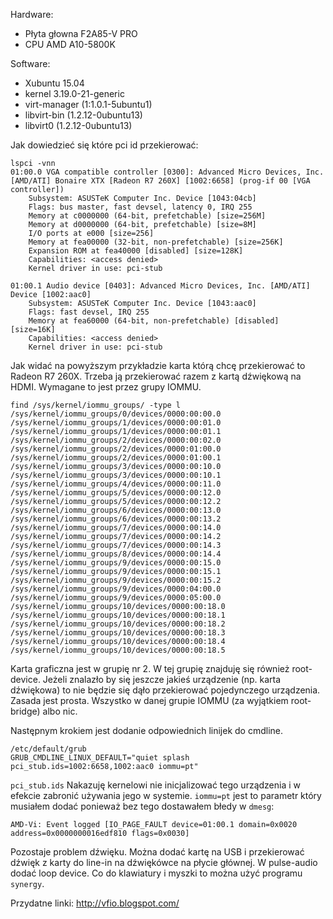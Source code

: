 
Hardware:
* Płyta głowna F2A85-V PRO
* CPU AMD A10-5800K

Software:
* Xubuntu 15.04
* kernel 3.19.0-21-generic
* virt-manager (1:1.0.1-5ubuntu1)
* libvirt-bin  (1.2.12-0ubuntu13)
* libvirt0  (1.2.12-0ubuntu13)

Jak dowiedzieć się które pci id przekierować:

```
lspci -vnn
01:00.0 VGA compatible controller [0300]: Advanced Micro Devices, Inc. [AMD/ATI] Bonaire XTX [Radeon R7 260X] [1002:6658] (prog-if 00 [VGA controller])
	Subsystem: ASUSTeK Computer Inc. Device [1043:04cb]
	Flags: bus master, fast devsel, latency 0, IRQ 255
	Memory at c0000000 (64-bit, prefetchable) [size=256M]
	Memory at d0000000 (64-bit, prefetchable) [size=8M]
	I/O ports at e000 [size=256]
	Memory at fea00000 (32-bit, non-prefetchable) [size=256K]
	Expansion ROM at fea40000 [disabled] [size=128K]
	Capabilities: <access denied>
	Kernel driver in use: pci-stub

01:00.1 Audio device [0403]: Advanced Micro Devices, Inc. [AMD/ATI] Device [1002:aac0]
	Subsystem: ASUSTeK Computer Inc. Device [1043:aac0]
	Flags: fast devsel, IRQ 255
	Memory at fea60000 (64-bit, non-prefetchable) [disabled] [size=16K]
	Capabilities: <access denied>
	Kernel driver in use: pci-stub
```
Jak widać na powyższym przykładzie karta którą chcę przekierować to Radeon R7 260X. Trzeba ją przekierować razem z kartą dźwiękową na HDMI. Wymagane to jest przez grupy IOMMU.
```
find /sys/kernel/iommu_groups/ -type l
/sys/kernel/iommu_groups/0/devices/0000:00:00.0
/sys/kernel/iommu_groups/1/devices/0000:00:01.0
/sys/kernel/iommu_groups/1/devices/0000:00:01.1
/sys/kernel/iommu_groups/2/devices/0000:00:02.0
/sys/kernel/iommu_groups/2/devices/0000:01:00.0
/sys/kernel/iommu_groups/2/devices/0000:01:00.1
/sys/kernel/iommu_groups/3/devices/0000:00:10.0
/sys/kernel/iommu_groups/3/devices/0000:00:10.1
/sys/kernel/iommu_groups/4/devices/0000:00:11.0
/sys/kernel/iommu_groups/5/devices/0000:00:12.0
/sys/kernel/iommu_groups/5/devices/0000:00:12.2
/sys/kernel/iommu_groups/6/devices/0000:00:13.0
/sys/kernel/iommu_groups/6/devices/0000:00:13.2
/sys/kernel/iommu_groups/7/devices/0000:00:14.0
/sys/kernel/iommu_groups/7/devices/0000:00:14.2
/sys/kernel/iommu_groups/7/devices/0000:00:14.3
/sys/kernel/iommu_groups/8/devices/0000:00:14.4
/sys/kernel/iommu_groups/9/devices/0000:00:15.0
/sys/kernel/iommu_groups/9/devices/0000:00:15.1
/sys/kernel/iommu_groups/9/devices/0000:00:15.2
/sys/kernel/iommu_groups/9/devices/0000:04:00.0
/sys/kernel/iommu_groups/9/devices/0000:05:00.0
/sys/kernel/iommu_groups/10/devices/0000:00:18.0
/sys/kernel/iommu_groups/10/devices/0000:00:18.1
/sys/kernel/iommu_groups/10/devices/0000:00:18.2
/sys/kernel/iommu_groups/10/devices/0000:00:18.3
/sys/kernel/iommu_groups/10/devices/0000:00:18.4
/sys/kernel/iommu_groups/10/devices/0000:00:18.5
```
Karta graficzna jest w grupię nr 2. W tej grupię znajduję się również root-device. Jeżeli znalazło by się jeszcze jakieś urządzenie (np. karta dźwiękowa) to nie będzie się dąło przekierować pojedynczego urządzenia. Zasada jest prosta. Wszystko w danej grupie IOMMU (za wyjątkiem root-bridge) albo nic.

Następnym krokiem jest dodanie odpowiednich linijek do cmdline.
```
/etc/default/grub
GRUB_CMDLINE_LINUX_DEFAULT="quiet splash pci_stub.ids=1002:6658,1002:aac0 iommu=pt"
```
`pci_stub.ids` Nakazuję kernelowi nie inicjalizować tego urządzenia i w efekcie zabronić używania jego w systemie. `iommu=pt` jest to parametr który musiałem dodać ponieważ bez tego dostawałem błedy w `dmesg`:
```
AMD-Vi: Event logged [IO_PAGE_FAULT device=01:00.1 domain=0x0020 address=0x0000000016edf810 flags=0x0030]
```

Pozostaje problem dźwięku. Można dodać kartę na USB i przekierować dźwięk z karty do line-in na dźwiękówce na płycie głównej. W pulse-audio dodać loop device.
Co do klawiatury i myszki to można użyć programu `synergy`.

Przydatne linki:
http://vfio.blogspot.com/

